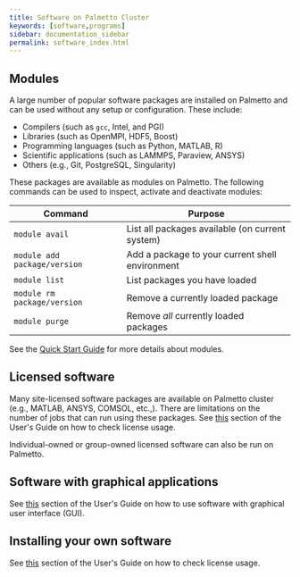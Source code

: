 ```yaml
---
title: Software on Palmetto Cluster
keywords: [software,programs]
sidebar: documentation_sidebar
permalink: software_index.html
---
```


## Modules

A large number of popular software packages
are installed on Palmetto and can be used without
any setup or configuration.
These include:

* Compilers (such as `gcc`, Intel, and PGI)
* Libraries (such as OpenMPI, HDF5, Boost)
* Programming languages (such as Python, MATLAB, R)
* Scientific applications (such as LAMMPS, Paraview, ANSYS)
* Others (e.g., Git, PostgreSQL, Singularity)

These packages are available as modules on Palmetto.
The following commands can be used to inspect, activate
and deactivate modules:

Command |   Purpose
--------|----------------------------------------------------------------------
`module avail` | List all packages available (on current system)
`module add package/version` | Add a package to your current shell environment
`module list` | List packages you have loaded
`module rm package/version` | Remove a currently loaded package
`module purge` | Remove *all* currently loaded packages

See the [Quick Start Guide]({{site.baseurl}}/userguide_quickstart.html)
for more details about modules.

## Licensed software

Many site-licensed software packages are available on Palmetto cluster
(e.g., MATLAB, ANSYS, COMSOL, etc.,).
There are limitations on the number of jobs that can run using these packages.
See [this]({{site.baseurl}}/userguide_howto_check_license_usage.html) section
of the User's Guide on how to check license usage.

Individual-owned or group-owned licensed software can also be run on Palmetto.

## Software with graphical applications

See [this]({{site.baseurl}}/userguide_howto_run_graphical_applications.html) section
of the User's Guide on how to use software with graphical user interface (GUI).

## Installing your own software

See [this]({{site.baseurl}}/userguide_howto_install_software.html) section
of the User's Guide on how to check license usage.
